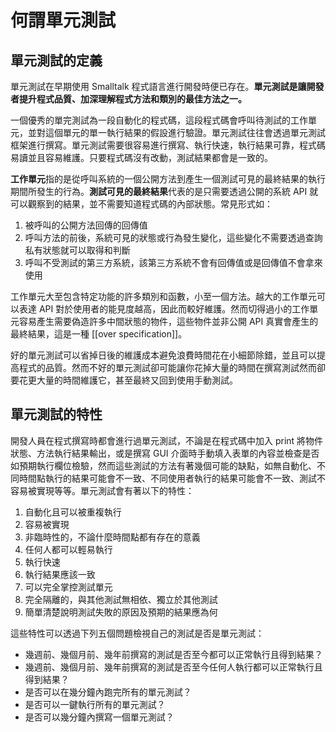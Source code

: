 # 何謂單元測試

## 單元測試的定義

單元測試在早期使用 Smalltalk 程式語言進行開發時便已存在。**單元測試是讓開發者提升程式品質、加深理解程式方法和類別的最佳方法之一。**

一個優秀的單完測試為一段自動化的程式碼，這段程式碼會呼叫待測試的工作單元，並對這個單元的單一執行結果的假設進行驗證。單元測試往往會透過單元測試框架進行撰寫。單元測試需要很容易進行撰寫、執行快速，執行結果可靠，程式碼易讀並且容易維護。只要程式碼沒有改動，測試結果都會是一致的。

**工作單元**指的是從呼叫系統的一個公開方法到產生一個測試可見的最終結果的執行期間所發生的行為。**測試可見的最終結果**代表的是只需要透過公開的系統 API 就可以觀察到的結果，並不需要知道程式碼的內部狀態。常見形式如：

1. 被呼叫的公開方法回傳的回傳值
1. 呼叫方法的前後，系統可見的狀態或行為發生變化，這些變化不需要透過查詢私有狀態就可以取得和判斷
1. 呼叫不受測試的第三方系統，該第三方系統不會有回傳值或是回傳值不會拿來使用

工作單元大至包含特定功能的許多類別和函數，小至一個方法。越大的工作單元可以表達 API 對於使用者的能見度越高，因此而較好維護。然而切得過小的工作單元容易產生需要偽造許多中間狀態的物件，這些物件並非公開 API 真實會產生的最終結果，這是一種 [[over specification]]。

好的單元測試可以省掉日後的維護成本避免浪費時間花在小細節除錯，並且可以提高程式的品質。然而不好的單元測試卻可能讓你花掉大量的時間在撰寫測試然而卻要花更大量的時間維護它，甚至最終又回到使用手動測試。

## 單元測試的特性

開發人員在程式撰寫時都會進行過單元測試，不論是在程式碼中加入 print 將物件狀態、方法執行結果輸出，或是撰寫 GUI 介面時手動填入表單的內容並檢查是否如預期執行欄位檢驗，然而這些測試的方法有著幾個可能的缺點，如無自動化、不同時間點執行的結果可能會不一致、不同使用者執行的結果可能會不一致、測試不容易被實現等等。單元測試會有著以下的特性：

1. 自動化且可以被重複執行
1. 容易被實現
1. 非臨時性的，不論什麼時間點都有存在的意義
1. 任何人都可以輕易執行
1. 執行快速
1. 執行結果應該一致
1. 可以完全掌控測試單元
1. 完全隔離的，與其他測試無相依、獨立於其他測試
1. 簡單清楚說明測試失敗的原因及預期的結果應為何

這些特性可以透過下列五個問題檢視自己的測試是否是單元測試：

- 幾週前、幾個月前、幾年前撰寫的測試是否至今都可以正常執行且得到結果？
- 幾週前、幾個月前、幾年前撰寫的測試是否至今任何人執行都可以正常執行且得到結果？
- 是否可以在幾分鐘內跑完所有的單元測試？
- 是否可以一鍵執行所有的單元測試？
- 是否可以幾分鐘內撰寫一個單元測試？
